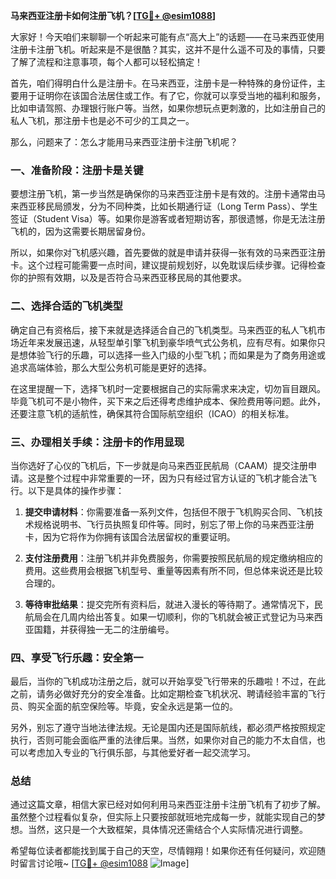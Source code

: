**马来西亚注册卡如何注册飞机？[[TG💪+ @esim1088](https://t.me/s/esim1088)]**

大家好！今天咱们来聊聊一个听起来可能有点“高大上”的话题——在马来西亚使用注册卡注册飞机。听起来是不是很酷？其实，这并不是什么遥不可及的事情，只要了解了流程和注意事项，每个人都可以轻松搞定！

首先，咱们得明白什么是注册卡。在马来西亚，注册卡是一种特殊的身份证件，主要用于证明你在该国合法居住或工作。有了它，你就可以享受当地的福利和服务，比如申请驾照、办理银行账户等。当然，如果你想玩点更刺激的，比如注册自己的私人飞机，那注册卡也是必不可少的工具之一。

那么，问题来了：怎么才能用马来西亚注册卡注册飞机呢？

### 一、准备阶段：注册卡是关键

要想注册飞机，第一步当然是确保你的马来西亚注册卡是有效的。注册卡通常由马来西亚移民局颁发，分为不同种类，比如长期通行证（Long Term Pass）、学生签证（Student Visa）等。如果你是游客或者短期访客，那很遗憾，你是无法注册飞机的，因为这需要长期居留身份。

所以，如果你对飞机感兴趣，首先要做的就是申请并获得一张有效的马来西亚注册卡。这个过程可能需要一点时间，建议提前规划好，以免耽误后续步骤。记得检查你的护照有效期，以及是否符合马来西亚移民局的其他要求。

### 二、选择合适的飞机类型

确定自己有资格后，接下来就是选择适合自己的飞机类型。马来西亚的私人飞机市场近年来发展迅速，从轻型单引擎飞机到豪华喷气式公务机，应有尽有。如果你只是想体验飞行的乐趣，可以选择一些入门级的小型飞机；而如果是为了商务用途或追求高端体验，那么大型公务机可能是更好的选择。

在这里提醒一下，选择飞机时一定要根据自己的实际需求来决定，切勿盲目跟风。毕竟飞机可不是小物件，买下来之后还得考虑维护成本、保险费用等问题。此外，还要注意飞机的适航性，确保其符合国际航空组织（ICAO）的相关标准。

### 三、办理相关手续：注册卡的作用显现

当你选好了心仪的飞机后，下一步就是向马来西亚民航局（CAAM）提交注册申请。这是整个过程中非常重要的一环，因为只有经过官方认证的飞机才能合法飞行。以下是具体的操作步骤：

1. **提交申请材料**：你需要准备一系列文件，包括但不限于飞机购买合同、飞机技术规格说明书、飞行员执照复印件等。同时，别忘了带上你的马来西亚注册卡，因为它将作为你拥有该国合法居留权的重要证明。

2. **支付注册费用**：注册飞机并非免费服务，你需要按照民航局的规定缴纳相应的费用。这些费用会根据飞机型号、重量等因素有所不同，但总体来说还是比较合理的。

3. **等待审批结果**：提交完所有资料后，就进入漫长的等待期了。通常情况下，民航局会在几周内给出答复。如果一切顺利，你的飞机就会被正式登记为马来西亚国籍，并获得独一无二的注册编号。

### 四、享受飞行乐趣：安全第一

最后，当你的飞机成功注册之后，就可以开始享受飞行带来的乐趣啦！不过，在此之前，请务必做好充分的安全准备。比如定期检查飞机状况、聘请经验丰富的飞行员、购买全面的航空保险等。毕竟，安全永远是第一位的。

另外，别忘了遵守当地法律法规。无论是国内还是国际航线，都必须严格按照规定执行，否则可能会面临严重的法律后果。当然，如果你对自己的能力不太自信，也可以考虑加入专业的飞行俱乐部，与其他爱好者一起交流学习。

### 总结

通过这篇文章，相信大家已经对如何利用马来西亚注册卡注册飞机有了初步了解。虽然整个过程看似复杂，但实际上只要按部就班地完成每一步，就能实现自己的梦想。当然，这只是一个大致框架，具体情况还需结合个人实际情况进行调整。

希望每位读者都能找到属于自己的天空，尽情翱翔！如果你还有任何疑问，欢迎随时留言讨论哦~ [[TG💪+ @esim1088](https://t.me/s/esim1088) ![Image](https://i.postimg.cc/4NQfJmqS/Snipaste-2025-05-13-00-14-12.png)]